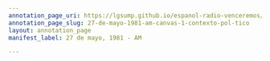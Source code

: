 ```yaml
---
annotation_page_uri: https://lgsump.github.io/espanol-radio-venceremos/annotations/27-de-mayo-1981-am-canvas-1-contexto-pol-tico.json
annotation_page_slug: 27-de-mayo-1981-am-canvas-1-contexto-pol-tico
layout: annotation_page
manifest_label: 27 de mayo, 1981 - AM

---
```

